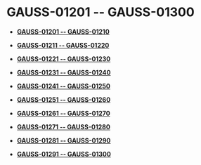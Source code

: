 # GAUSS-01201 -- GAUSS-01300<a name="ZH-CN_TOPIC_0302073564"></a>

-   **[GAUSS-01201 -- GAUSS-01210](GAUSS-01201----GAUSS-01210.md)**  

-   **[GAUSS-01211 -- GAUSS-01220](GAUSS-01211----GAUSS-01220.md)**  

-   **[GAUSS-01221 -- GAUSS-01230](GAUSS-01221----GAUSS-01230.md)**  

-   **[GAUSS-01231 -- GAUSS-01240](GAUSS-01231----GAUSS-01240.md)**  

-   **[GAUSS-01241 -- GAUSS-01250](GAUSS-01241----GAUSS-01250.md)**  

-   **[GAUSS-01251 -- GAUSS-01260](GAUSS-01251----GAUSS-01260.md)**  

-   **[GAUSS-01261 -- GAUSS-01270](GAUSS-01261----GAUSS-01270.md)**  

-   **[GAUSS-01271 -- GAUSS-01280](GAUSS-01271----GAUSS-01280.md)**  

-   **[GAUSS-01281 -- GAUSS-01290](GAUSS-01281----GAUSS-01290.md)**  

-   **[GAUSS-01291 -- GAUSS-01300](GAUSS-01291----GAUSS-01300.md)**  


